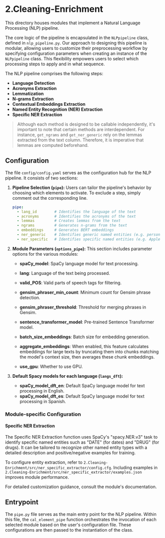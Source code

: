 # 2.Cleaning-Enrichment

This directory houses modules that implement a Natural Language Processing (NLP) pipeline.

The core logic of the pipeline is encapsulated in the `NLPpipeline` class, defined in `nlp_pipeline.py`. Our approach to designing this pipeline is modular, allowing users to customize their preprocessing workflow by specifying configuration parameters when creating an instance of the `NLPpipeline` class. This flexibility empowers users to select which processing steps to apply and in what sequence.

The NLP pipeline comprises the following steps:

- **Language Detection**
- **Acronyms Extraction**
- **Lemmatization**
- **N-grams Extraction**
- **Contextual Embeddings Extraction**
- **Named Entity Recognition (NER) Extraction**
- **Specific NER Extraction**

> Although each method is designed to be callable independently, it's important to note that certain methods are interdependent. For instance, `get_ngrams` and `get_ner_generic` rely on the lemmas extracted from the text column. Therefore, it is imperative that lemmas are computed beforehand.

## Configuration

The file `config/config.yaml` serves as the configuration hub for the NLP pipeline. It consists of two sections:

1. **Pipeline Selection (`pipe`):**
   Users can tailor the pipeline's behavior by choosing which elements to activate. To exclude a step, simply comment out the corresponding line.

   ```yaml
   pipe:
     - lang_id        # Identifies the language of the text
     - acronyms       # Identifies the acronyms of the text
     - lemmas         # Creates lemmas from the text
     - ngrams         # Generates n-grams from the text
     - embeddings     # Generates BERT embeddings
     - ner_generic    # Identifies generic named entities (e.g. person, location, organization)
     - ner_specific   # Identifies specific named entities (e.g. Apple, Microsoft, New York)
   ```

2. **Module Parameters (`options_pipe`):**
   This section includes parameter options for the various modules:
   - **spaCy_model**: SpaCy language model for text processing.

   - **lang**: Language of the text being processed.

   - **valid_POS**: Valid parts of speech tags for filtering.

   - **gensim_phraser_min_count**: Minimum count for Gensim phrase detection.

   - **gensim_phraser_threshold**: Threshold for merging phrases in Gensim.

   - **sentence_transformer_model**: Pre-trained Sentence Transformer model.

   - **batch_size_embeddings**: Batch size for embedding generation.

   - **aggregate_embeddings**: When enabled, this feature calculates embeddings for large texts by truncating them into chunks matching the model's context size, then averages these chunk embeddings.

   - **use_gpu**: Whether to use GPU.
  
3. **Default Spacy models for each language (`langs_dft`):**
   - **spaCy_model_dft_en**: Default SpaCy language model for text processing in English.
   - **spaCy_model_dft_es**: Default SpaCy language model for text processing in Spanish.


### Module-specific Configuration

#### Specific NER Extraction

The Specific NER Extraction function uses SpaCy's "spacy.NER.v3" task to identify specific named entities such as "DATE" (for dates) and "DRUG" (for drugs). It can be tailored to recognize other named entity types with a detailed description and positive/negative examples for training.

To configure entity extraction, refer to `2.Cleaning-Enrichment/src/ner_specific_extractor/config.cfg`. Including examples in `2.Cleaning-Enrichment/src/ner_specific_extractor/examples.json` improves module performance.

For detailed customization guidance, consult the module's documentation.

## Entrypoint

The `pipe.py` file serves as the main entry point for the NLP pipeline. Within this file, the `cal_element_pipe` function orchestrates the invocation of each selected module based on the user's configuration file. These configurations are then passed to the instantiation of the class.